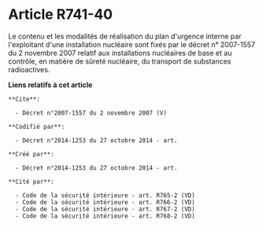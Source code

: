 # Article R741-40

Le contenu et les modalités de réalisation du plan d'urgence interne par l'exploitant d'une installation nucléaire sont fixés
par le décret n° 2007-1557 du 2 novembre 2007 relatif aux installations nucléaires de base et au contrôle, en matière de
sûreté nucléaire, du transport de substances radioactives.

**Liens relatifs à cet article**

	**Cite**:

	  - Décret n°2007-1557 du 2 novembre 2007 (V)

	**Codifié par**:

	  - Décret n°2014-1253 du 27 octobre 2014 - art.

	**Créé par**:

	  - Décret n°2014-1253 du 27 octobre 2014 - art.

	**Cité par**:

	  - Code de la sécurité intérieure - art. R765-2 (VD)
	  - Code de la sécurité intérieure - art. R766-2 (VD)
	  - Code de la sécurité intérieure - art. R767-2 (VD)
	  - Code de la sécurité intérieure - art. R768-2 (VD)
